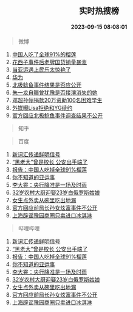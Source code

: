<div align="center"><h2>实时热搜榜</h2><h4>2023-09-15 08:08:01</h4></div>

> 微博  

1. [中国人吃了全球91%的榴莲](https://s.weibo.com/weibo?q=%23%E4%B8%AD%E5%9B%BD%E4%BA%BA%E5%90%83%E4%BA%86%E5%85%A8%E7%90%8391%25%E7%9A%84%E6%A6%B4%E8%8E%B2%23&t=31&band_rank=1&Refer=top)<br />
2. [花西子事件后老牌国货销量暴涨](https://s.weibo.com/weibo?q=%23%E8%8A%B1%E8%A5%BF%E5%AD%90%E4%BA%8B%E4%BB%B6%E5%90%8E%E8%80%81%E7%89%8C%E5%9B%BD%E8%B4%A7%E9%94%80%E9%87%8F%E6%9A%B4%E6%B6%A8%23&t=31&band_rank=2&Refer=top)<br />
3. [当亚运遇上民乐太惊艳了](https://s.weibo.com/weibo?q=%23%E5%BD%93%E4%BA%9A%E8%BF%90%E9%81%87%E4%B8%8A%E6%B0%91%E4%B9%90%E5%A4%AA%E6%83%8A%E8%89%B3%E4%BA%86%23&t=31&band_rank=3&Refer=top)<br />
4. [华为](https://s.weibo.com/weibo?q=%E5%8D%8E%E4%B8%BA&t=31&band_rank=4&Refer=top)<br />
5. [北极鲶鱼事件结果是否应公开](https://s.weibo.com/weibo?q=%23%E5%8C%97%E6%9E%81%E9%B2%B6%E9%B1%BC%E4%BA%8B%E4%BB%B6%E7%BB%93%E6%9E%9C%E6%98%AF%E5%90%A6%E5%BA%94%E5%85%AC%E5%BC%80%23&t=31&band_rank=5&Refer=top)<br />
6. [朱一龙自曝曾犹豫是否接演消失的她](https://s.weibo.com/weibo?q=%23%E6%9C%B1%E4%B8%80%E9%BE%99%E8%87%AA%E6%9B%9D%E6%9B%BE%E7%8A%B9%E8%B1%AB%E6%98%AF%E5%90%A6%E6%8E%A5%E6%BC%94%E6%B6%88%E5%A4%B1%E7%9A%84%E5%A5%B9%23&t=31&band_rank=6&Refer=top)<br />
7. [邓超孙俪捐款20万资助100名困难学生](https://s.weibo.com/weibo?q=%23%E9%82%93%E8%B6%85%E5%AD%99%E4%BF%AA%E6%8D%90%E6%AC%BE20%E4%B8%87%E8%B5%84%E5%8A%A9100%E5%90%8D%E5%9B%B0%E9%9A%BE%E5%AD%A6%E7%94%9F%23&t=31&band_rank=7&Refer=top)<br />
8. [外媒曝Lisa拒绝和YG续约](https://s.weibo.com/weibo?q=%23%E5%A4%96%E5%AA%92%E6%9B%9DLisa%E6%8B%92%E7%BB%9D%E5%92%8CYG%E7%BB%AD%E7%BA%A6%23&t=31&band_rank=8&Refer=top)<br />
9. [官方回应北极鲶鱼事件调查结果不公开](https://s.weibo.com/weibo?q=%23%E5%AE%98%E6%96%B9%E5%9B%9E%E5%BA%94%E5%8C%97%E6%9E%81%E9%B2%B6%E9%B1%BC%E4%BA%8B%E4%BB%B6%E8%B0%83%E6%9F%A5%E7%BB%93%E6%9E%9C%E4%B8%8D%E5%85%AC%E5%BC%80%23&t=31&band_rank=9&Refer=top)<br />

> 知乎  


> 百度  

1. [新词汇传递鲜明信号](https://www.baidu.com/s?wd=%E6%96%B0%E8%AF%8D%E6%B1%87%E4%BC%A0%E9%80%92%E9%B2%9C%E6%98%8E%E4%BF%A1%E5%8F%B7&sa=fyb_news&rsv_dl=fyb_news)<br />
2. [“黑老大”曾是校长 公安出手端了](https://www.baidu.com/s?wd=%E2%80%9C%E9%BB%91%E8%80%81%E5%A4%A7%E2%80%9D%E6%9B%BE%E6%98%AF%E6%A0%A1%E9%95%BF+%E5%85%AC%E5%AE%89%E5%87%BA%E6%89%8B%E7%AB%AF%E4%BA%86&sa=fyb_news&rsv_dl=fyb_news)<br />
3. [报告：中国人吃掉全球91%榴莲](https://www.baidu.com/s?wd=%E6%8A%A5%E5%91%8A%EF%BC%9A%E4%B8%AD%E5%9B%BD%E4%BA%BA%E5%90%83%E6%8E%89%E5%85%A8%E7%90%8391%25%E6%A6%B4%E8%8E%B2&sa=fyb_news&rsv_dl=fyb_news)<br />
4. [你不知道的亚运事](https://www.baidu.com/s?wd=%E4%BD%A0%E4%B8%8D%E7%9F%A5%E9%81%93%E7%9A%84%E4%BA%9A%E8%BF%90%E4%BA%8B&sa=fyb_news&rsv_dl=fyb_news)<br />
5. [李大霄：央行降准是一场及时雨](https://www.baidu.com/s?wd=%E6%9D%8E%E5%A4%A7%E9%9C%84%EF%BC%9A%E5%A4%AE%E8%A1%8C%E9%99%8D%E5%87%86%E6%98%AF%E4%B8%80%E5%9C%BA%E5%8F%8A%E6%97%B6%E9%9B%A8&sa=fyb_news&rsv_dl=fyb_news)<br />
6. [32岁农村大厨迎娶23岁白俄罗斯姑娘](https://www.baidu.com/s?wd=32%E5%B2%81%E5%86%9C%E6%9D%91%E5%A4%A7%E5%8E%A8%E8%BF%8E%E5%A8%B623%E5%B2%81%E7%99%BD%E4%BF%84%E7%BD%97%E6%96%AF%E5%A7%91%E5%A8%98&sa=fyb_news&rsv_dl=fyb_news)<br />
7. [女生点外卖从碗里吃出地漏](https://www.baidu.com/s?wd=%E5%A5%B3%E7%94%9F%E7%82%B9%E5%A4%96%E5%8D%96%E4%BB%8E%E7%A2%97%E9%87%8C%E5%90%83%E5%87%BA%E5%9C%B0%E6%BC%8F&sa=fyb_news&rsv_dl=fyb_news)<br />
8. [官方回应前局长孙女炫富事件不公开](https://www.baidu.com/s?wd=%E5%AE%98%E6%96%B9%E5%9B%9E%E5%BA%94%E5%89%8D%E5%B1%80%E9%95%BF%E5%AD%99%E5%A5%B3%E7%82%AB%E5%AF%8C%E4%BA%8B%E4%BB%B6%E4%B8%8D%E5%85%AC%E5%BC%80&sa=fyb_news&rsv_dl=fyb_news)<br />
9. [上海辟谣豫园商圈只卖进口冰淇淋](https://www.baidu.com/s?wd=%E4%B8%8A%E6%B5%B7%E8%BE%9F%E8%B0%A3%E8%B1%AB%E5%9B%AD%E5%95%86%E5%9C%88%E5%8F%AA%E5%8D%96%E8%BF%9B%E5%8F%A3%E5%86%B0%E6%B7%87%E6%B7%8B&sa=fyb_news&rsv_dl=fyb_news)<br />

> 哔哩哔哩  

1. [新词汇传递鲜明信号](https://www.baidu.com/s?wd=%E6%96%B0%E8%AF%8D%E6%B1%87%E4%BC%A0%E9%80%92%E9%B2%9C%E6%98%8E%E4%BF%A1%E5%8F%B7&sa=fyb_news&rsv_dl=fyb_news)<br />
2. [“黑老大”曾是校长 公安出手端了](https://www.baidu.com/s?wd=%E2%80%9C%E9%BB%91%E8%80%81%E5%A4%A7%E2%80%9D%E6%9B%BE%E6%98%AF%E6%A0%A1%E9%95%BF+%E5%85%AC%E5%AE%89%E5%87%BA%E6%89%8B%E7%AB%AF%E4%BA%86&sa=fyb_news&rsv_dl=fyb_news)<br />
3. [报告：中国人吃掉全球91%榴莲](https://www.baidu.com/s?wd=%E6%8A%A5%E5%91%8A%EF%BC%9A%E4%B8%AD%E5%9B%BD%E4%BA%BA%E5%90%83%E6%8E%89%E5%85%A8%E7%90%8391%25%E6%A6%B4%E8%8E%B2&sa=fyb_news&rsv_dl=fyb_news)<br />
4. [你不知道的亚运事](https://www.baidu.com/s?wd=%E4%BD%A0%E4%B8%8D%E7%9F%A5%E9%81%93%E7%9A%84%E4%BA%9A%E8%BF%90%E4%BA%8B&sa=fyb_news&rsv_dl=fyb_news)<br />
5. [李大霄：央行降准是一场及时雨](https://www.baidu.com/s?wd=%E6%9D%8E%E5%A4%A7%E9%9C%84%EF%BC%9A%E5%A4%AE%E8%A1%8C%E9%99%8D%E5%87%86%E6%98%AF%E4%B8%80%E5%9C%BA%E5%8F%8A%E6%97%B6%E9%9B%A8&sa=fyb_news&rsv_dl=fyb_news)<br />
6. [32岁农村大厨迎娶23岁白俄罗斯姑娘](https://www.baidu.com/s?wd=32%E5%B2%81%E5%86%9C%E6%9D%91%E5%A4%A7%E5%8E%A8%E8%BF%8E%E5%A8%B623%E5%B2%81%E7%99%BD%E4%BF%84%E7%BD%97%E6%96%AF%E5%A7%91%E5%A8%98&sa=fyb_news&rsv_dl=fyb_news)<br />
7. [女生点外卖从碗里吃出地漏](https://www.baidu.com/s?wd=%E5%A5%B3%E7%94%9F%E7%82%B9%E5%A4%96%E5%8D%96%E4%BB%8E%E7%A2%97%E9%87%8C%E5%90%83%E5%87%BA%E5%9C%B0%E6%BC%8F&sa=fyb_news&rsv_dl=fyb_news)<br />
8. [官方回应前局长孙女炫富事件不公开](https://www.baidu.com/s?wd=%E5%AE%98%E6%96%B9%E5%9B%9E%E5%BA%94%E5%89%8D%E5%B1%80%E9%95%BF%E5%AD%99%E5%A5%B3%E7%82%AB%E5%AF%8C%E4%BA%8B%E4%BB%B6%E4%B8%8D%E5%85%AC%E5%BC%80&sa=fyb_news&rsv_dl=fyb_news)<br />
9. [上海辟谣豫园商圈只卖进口冰淇淋](https://www.baidu.com/s?wd=%E4%B8%8A%E6%B5%B7%E8%BE%9F%E8%B0%A3%E8%B1%AB%E5%9B%AD%E5%95%86%E5%9C%88%E5%8F%AA%E5%8D%96%E8%BF%9B%E5%8F%A3%E5%86%B0%E6%B7%87%E6%B7%8B&sa=fyb_news&rsv_dl=fyb_news)<br />

